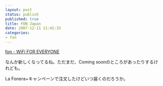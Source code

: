 ```yaml
---
layout: post
status: publish
published: true
title: FON Japan
date: 2007-12-11 11:41:33
categories:
- fon
---
```

<a href="http://www.fon.ne.jp/">fon - WiFi FOR EVERYONE</a>

なんか新しくなってるね。ただまだ、Coming soonのところがあったりするけれども。

La Fonera+キャンペーンで注文したけどいつ届くのだろうか。
